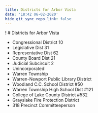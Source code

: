 ```yaml
---
title: Districts for Arbor Vista
date: '18:42 06-02-2020'
hide_git_sync_repo_link: false
---
```


! # Districts for Arbor Vista

* Congressional District 10
* Legislative Dist 31
* Representative Dist 62
* County Board Dist 21
* Judicial Subcircuit 2
* Unincorporated
* Warren Township
* Warren-Newport Public Library District
* Woodland C.C. School District #50
* Warren Township High School Dist #121
* College of Lake County District #532
* Grayslake Fire Protection District
* 318 Precinct Committeeperson

